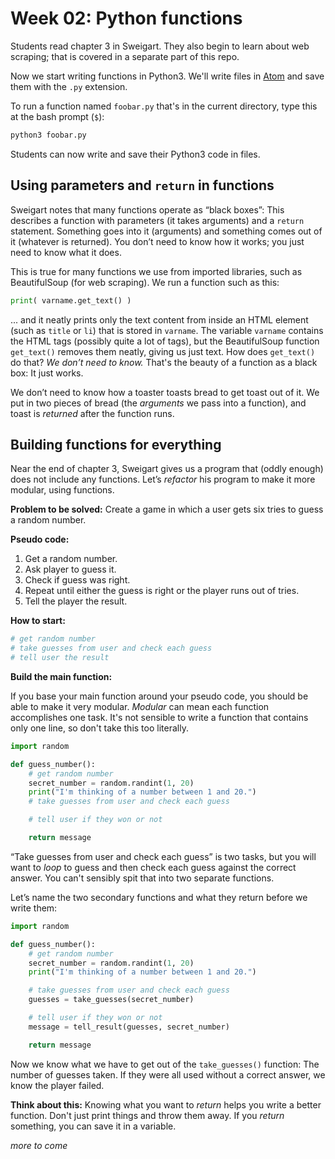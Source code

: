 # Week 02: Python functions

Students read chapter 3 in Sweigart. They also begin to learn about web scraping; that is covered in a separate part of this repo.

Now we start writing functions in Python3. We'll write files in [Atom](https://atom.io/) and save them with the `.py` extension.

To run a function named `foobar.py` that's in the current directory, type this at the bash prompt (`$`):

```bash
python3 foobar.py
```

Students can now write and save their Python3 code in files.

## Using parameters and `return` in functions

Sweigart notes that many functions operate as “black boxes”: This describes a function with parameters (it takes arguments) and a `return` statement. Something goes into it (arguments) and something comes out of it (whatever is returned). You don’t need to know how it works; you just need to know what it does.

This is true for many functions we use from imported libraries, such as BeautifulSoup (for web scraping). We run a function such as this:

```python
print( varname.get_text() )
```

... and it neatly prints only the text content from inside an HTML element (such as `title` or `li`) that is stored in `varname`. The variable `varname` contains the HTML tags (possibly quite a lot of tags), but the BeautifulSoup function `get_text()` removes them neatly, giving us just text. How does `get_text()` do that? *We don’t need to know.* That's the beauty of a function as a black box: It just works.

We don’t need to know how a toaster toasts bread to get toast out of it. We put in two pieces of bread (the *arguments* we pass into a function), and toast is *returned* after the function runs.

## Building functions for everything

Near the end of chapter 3, Sweigart gives us a program that (oddly enough) does not include any functions. Let’s *refactor* his program to make it more modular, using functions.

**Problem to be solved:** Create a game in which a user gets six tries to guess a random number.

**Pseudo code:**

1. Get a random number.
2. Ask player to guess it.
3. Check if guess was right.
4. Repeat until either the guess is right or the player runs out of tries.
5. Tell the player the result.

**How to start:**

```python
# get random number
# take guesses from user and check each guess
# tell user the result
```

**Build the main function:**

If you base your main function around your pseudo code, you should be able to make it very modular. *Modular* can mean each function accomplishes one task. It's not sensible to write a function that contains only one line, so don't take this too literally.

```python
import random

def guess_number():
    # get random number
    secret_number = random.randint(1, 20)
    print("I'm thinking of a number between 1 and 20.")
    # take guesses from user and check each guess

    # tell user if they won or not

    return message
```

“Take guesses from user and check each guess” is two tasks, but you will want to *loop* to guess and then check each guess against the correct answer. You can't sensibly spit that into two separate functions.

Let’s name the two secondary functions and what they return before we write them:

```python
import random

def guess_number():
    # get random number
    secret_number = random.randint(1, 20)
    print("I'm thinking of a number between 1 and 20.")

    # take guesses from user and check each guess
    guesses = take_guesses(secret_number)

    # tell user if they won or not
    message = tell_result(guesses, secret_number)

    return message
```

Now we know what we have to get out of the `take_guesses()` function: The number of guesses taken. If they were all used without a correct answer, we know the player failed.

**Think about this:** Knowing what you want to *return* helps you write a better function. Don't just print things and throw them away. If you *return* something, you can save it in a variable.

*more to come*
